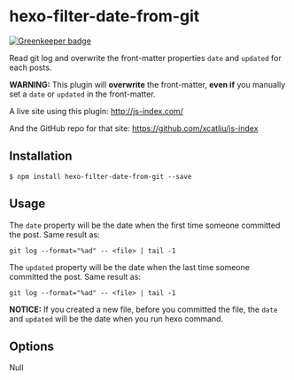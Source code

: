 # hexo-filter-date-from-git

[![Greenkeeper badge](https://badges.greenkeeper.io/xcatliu/hexo-filter-date-from-git.svg)](https://greenkeeper.io/)


Read git log and overwrite the front-matter properties `date` and `updated` for each posts.

**WARNING:** This plugin will **overwrite** the front-matter, **even if** you manually set a `date` or `updated` in the front-matter.

A live site using this plugin: http://js-index.com/

And the GitHub repo for that site: https://github.com/xcatliu/js-index

## Installation

```shell
$ npm install hexo-filter-date-from-git --save
```

## Usage

The `date` property will be the date when the first time someone committed the post. Same result as:

```shell
git log --format="%ad" -- <file> | tail -1
```

The `updated` property will be the date when the last time someone committed the post. Same result as:

```shell
git log --format="%ad" -- <file> | tail -1
```

**NOTICE:** If you created a new file, before you committed the file, the `date` and `updated` will be the date when you run hexo command.

## Options

Null
